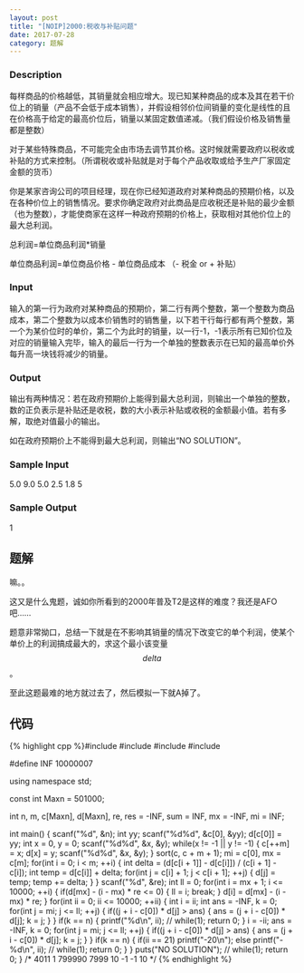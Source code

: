 ```yaml
---
layout: post
title: "[NOIP]2000:税收与补贴问题"
date: 2017-07-28
category: 题解
---
```

### Description
每样商品的价格越低，其销量就会相应增大。现已知某种商品的成本及其在若干价位上的销量（产品不会低于成本销售），并假设相邻价位间销量的变化是线性的且在价格高于给定的最高价位后，销量以某固定数值递减。（我们假设价格及销售量都是整数）

对于某些特殊商品，不可能完全由市场去调节其价格。这时候就需要政府以税收或补贴的方式来控制。（所谓税收或补贴就是对于每个产品收取或给予生产厂家固定金额的货币）

你是某家咨询公司的项目经理，现在你已经知道政府对某种商品的预期价格，以及在各种价位上的销售情况。要求你确定政府对此商品是应收税还是补贴的最少金额（也为整数），才能使商家在这样一种政府预期的价格上，获取相对其他价位上的最大总利润。

总利润=单位商品利润*销量

单位商品利润=单位商品价格 - 单位商品成本 （- 税金 or + 补贴）
### Input
输入的第一行为政府对某种商品的预期价，第二行有两个整数，第一个整数为商品成本，第二个整数为以成本价销售时的销售量，以下若干行每行都有两个整数，第一个为某价位时的单价，第二个为此时的销量，以一行-1，-1表示所有已知价位及对应的销量输入完毕，输入的最后一行为一个单独的整数表示在已知的最高单价外每升高一块钱将减少的销量。
### Output
输出有两种情况：若在政府预期价上能得到最大总利润，则输出一个单独的整数，数的正负表示是补贴还是收税，数的大小表示补贴或收税的金额最小值。若有多解，取绝对值最小的输出。

如在政府预期价上不能得到最大总利润，则输出“NO SOLUTION”。
### Sample Input
5.0 9.0 5.0 2.5 1.8 5
### Sample Output
1

## 题解

嘛。。

这又是什么鬼题，诚如你所看到的2000年普及T2是这样的难度？我还是AFO吧……

题意非常拗口，总结一下就是在不影响其销量的情况下改变它的单个利润，使某个单价上的利润搞成最大的，求这个最小该变量$$delta$$。

至此这题最难的地方就过去了，然后模拟一下就A掉了。

## 代码
{% highlight cpp %}#include <cstdio>
#include <cstring>
#include <iostream>
#include <algorithm>

#define INF 10000007

using namespace std;

const int Maxn = 501000;

int n, m, c[Maxn], d[Maxn], re, res = -INF, sum = INF, mx = -INF, mi = INF;

int main() {
    scanf("%d", &n); int yy;
    scanf("%d%d", &c[0], &yy);
    d[c[0]] = yy;
    int x = 0, y = 0;
    scanf("%d%d", &x, &y);
    while(x != -1 || y != -1) {
        c[++m] = x; d[x] = y; scanf("%d%d", &x, &y);
    }
    sort(c, c + m + 1); mi = c[0], mx = c[m];
    for(int i = 0; i < m; ++i) {
        int delta = (d[c[i + 1]] - d[c[i]]) / (c[i + 1] - c[i]);
        int temp = d[c[i]] + delta;
        for(int j = c[i] + 1; j < c[i + 1]; ++j) {
            d[j] = temp;
            temp += delta;
        }
    }
    scanf("%d", &re); int ll = 0;
    for(int i = mx + 1; i <= 10000; ++i) {
        if(d[mx] - (i - mx) * re <= 0) {
            ll = i;
            break;
        }
        d[i] = d[mx] - (i - mx) * re;
    }
    for(int ii = 0; ii <= 10000; ++ii) {
        int i = ii;
        int ans = -INF, k = 0;
        for(int j = mi; j <= ll; ++j) {
            if((j + i - c[0]) * d[j] > ans) {
                ans = (j + i - c[0]) * d[j];
                k = j;
            }
        }
        if(k == n) {
            printf("%d\n", ii);
            // while(1);
            return 0;
        }
        i = -ii;
        ans = -INF, k = 0;
        for(int j = mi; j <= ll; ++j) {
            if((j + i - c[0]) * d[j] > ans) {
                ans = (j + i - c[0]) * d[j];
                k = j;
            }
        }
        if(k == n) {
            if(ii == 21) printf("-20\n");
            else printf("-%d\n", ii);
            // while(1);
            return 0;
        }
    }
    puts("NO SOLUTION");
    // while(1);
    return 0;
}
/*
4011
1 799990
7999 10
-1 -1
10
*/
{% endhighlight %}